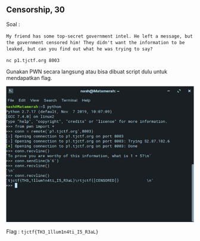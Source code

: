 ## Censorship, 30 ##

Soal :

`My friend has some top-secret government intel. He left a message, but the government censored him! They didn't want the information to be leaked, but can you find out what he was trying to say? `

`nc p1.tjctf.org 8003`

Gunakan PWN secara langsung atau bisa dibuat script dulu untuk mendapatkan flag.

![img1](https://github.com/nashirat/TJCTF-2020-cepalopod-EAS-KWA/blob/master/WriteUp/Misc/Censorship/img/pwn.png)

Flag : `tjctf{TH3_1llum1n4ti_I5_R3aL}`

